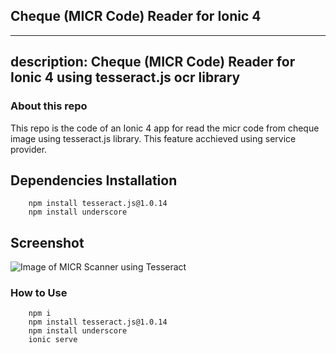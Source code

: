 ## Cheque (MICR Code) Reader for Ionic 4
---
description: Cheque (MICR Code) Reader for Ionic 4 using tesseract.js ocr library
---

### About this repo
This repo is the code of an Ionic 4 app for read the micr code from cheque image using tesseract.js library. This feature acchieved using service provider. 


## Dependencies Installation

```
	npm install tesseract.js@1.0.14
	npm install underscore
```

    

## Screenshot

![Image of MICR Scanner using Tesseract](screenshots/micr_tesseract.png)

### How to Use

```
	npm i
	npm install tesseract.js@1.0.14
	npm install underscore
	ionic serve
```
